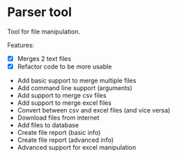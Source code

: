 # Parser tool

Tool for file manipulation.

Features:
- [x] Merges 2 text files
- [x] Refactor code to be more usable
- Add basic support to merge multiple files
- Add command line support (arguments)
- Add support to merge csv files
- Add support to merge excel files
- Convert between csv and excel files (and vice versa)
- Download files from internet
- Add files to database
- Create file report (basic info)
- Create file report (advanced info)
- Advanced support for excel manipulation
